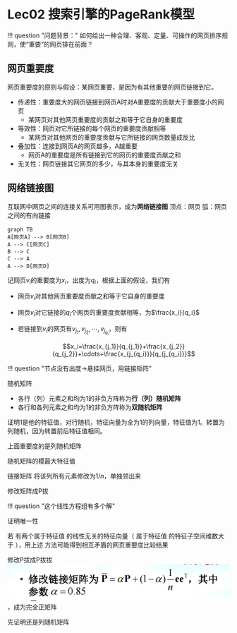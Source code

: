 # Lec02 搜索引擎的PageRank模型

!!! question "问题背景："
    如何给出一种合理、客观、定量、可操作的网页排序规则，使“重要”的网页排在前面？

## 网页重要度

网页重要度的原则与假设：某网页重要，是因为有其他重要的网页链接到它。

- 传递性：重要度大的网页链接到网页A时对A重要度的贡献大于重要度小的网页
    - 某网页对其他网页重要度的贡献之和等于它自身的重要度
- 等效性：网页对它所链接的每个网页的重要度贡献相等
    - 某网页对其他网页的重要度贡献与它所链接的网页数量成反比
- 叠加性：连接到网页A的网页越多，A越重要
    - 网页A的重要度是所有链接到它的网页的重要度贡献之和
- 无关性：网页链接其它网页的多少，与其本身的重要度无关

## 网络链接图

互联网中网页之间的连接关系可用图表示，成为**网络链接图**
    顶点：网页
    弧：网页之间的有向链接

```mermaid
graph TB
A[网页A] --> B[网页B]
A --> C[网页C]
B --> C
C --> A
A --> D[网页D]
```

记网页$v_i$的重要度为$x_i$，出度为$q_i$，根据上面的假设，我们有

- 网页$v_i$对其他网页重要度贡献之和等于它自身的重要度
- 网页$v_i$对它链接的$q_i$个网页的重要度贡献相等，为$\frac{x_i}{q_i}$
- 若链接到$v_i$的网页有$v_{j_1},v_{j_2},\cdots,v_{j_{q_i}}$，则有

    $$x_i=\frac{x_{j_1}}{q_{j_1}}+\frac{x_{j_2}}{q_{j_2}}+\cdots+\frac{x_{j_{q_i}}}{q_{j_{q_i}}}$$



!!! question "节点没有出度->悬挂网页，用链接矩阵"


随机矩阵

- 各行（列）元素之和均为1的非负方阵称为**行（列）随机矩阵**
- 各行和各列元素之和均为1的非负方阵称为**双随机矩阵**

证明1是他的特征值，对行随机，特征向量为全为1的列向量，特征值为1。转置为列随机，因为转置前后特征值相同。



上面重要度的是列随机矩阵

随机矩阵的模最大特征值

链接矩阵
将该列所有元素修改为$1/n$，单独领出来

修改矩阵成P拔


!!! question "这个线性方程组有多个解"

证明唯一性

若 有两个属于特征值 的线性无关的特征向量（
属于特征值 的特征子空间维数大于 ），用上述
方法可能得到相互矛盾的网页重要度比较结果

修改P拔成P拔拔![Alt text](images/image-1.png)，成为完全正矩阵

先证明还是列随机矩阵